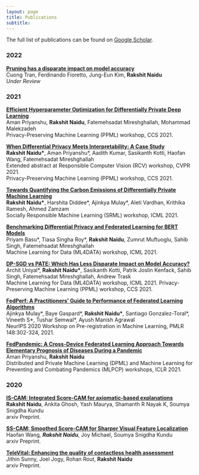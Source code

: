 ```yaml
---
layout: page
title: Publications
subtitle:
---
```


The full list of publications can be found on <a href="https://scholar.google.com/citations?user=bbscqSsAAAAJ&hl=en" target="_blank">Google Scholar</a>.

### 2022

<a href="https://arxiv.org/abs/2205.13574" target="_blank"><b>Pruning has a disparate impact on model accuracy</b></a><br/>
Cuong Tran, Ferdinando Fioretto, Jung-Eun Kim, <b>Rakshit Naidu</b> <br/>
*Under Review*

### 2021

<a href="https://arxiv.org/abs/2108.03888" target="_blank"><b>Efficient Hyperparameter Optimization for Differentially Private Deep Learning</b></a><br/>
Aman Priyanshu, <b>Rakshit Naidu</b>, Fatemehsadat Mireshghallah, Mohammad Malekzadeh <br/>
Privacy-Preserving Machine Learning (PPML) workshop, CCS 2021.

<a href="https://arxiv.org/abs/2106.13203" target="_blank"><b>When Differential Privacy Meets Interpretability: A Case Study </b></a><br/>
<b>Rakshit Naidu*</b>, Aman Priyanshu\*, Aadith Kumar, Sasikanth Kotti, Haofan Wang, Fatemehsadat Mireshghallah<br/>
Extended abstract at Responsible Computer Vision (RCV) workshop, CVPR 2021. <br/>
Privacy-Preserving Machine Learning (PPML) workshop, CCS 2021.

<a href="https://arxiv.org/abs/2107.06946" target="_blank"><b>Towards Quantifying the Carbon Emissions of Differentially Private Machine Learning </b></a><br/>
<b>Rakshit Naidu*</b>, Harshita Diddee\*, Ajinkya Mulay\*, Aleti Vardhan, Krithika Ramesh, Ahmed Zamzam<br/>
Socially Responsible Machine Learning (SRML) workshop, ICML 2021.

<a href="https://arxiv.org/abs/2106.13973" target="_blank"><b>Benchmarking Differential Privacy and Federated Learning for BERT Models </b></a><br/>
Priyam Basu\*, Tiasa Singha Roy\*, <b>Rakshit Naidu</b>, Zumrut Muftuoglu, Sahib Singh, Fatemehsadat Mireshghallah<br/>
Machine Learning for Data (ML4DATA) workshop, ICML 2021.

<a href="https://arxiv.org/abs/2106.12576" target="_blank"><b>DP-SGD vs PATE: Which Has Less Disparate Impact on Model Accuracy? </b></a><br/>
Archit Uniyal\*, <b>Rakshit Naidu*</b>, Sasikanth Kotti, Patrik Joslin Kenfack, Sahib Singh, Fatemehsadat Mireshghallah, Andrew Trask<br/>
Machine Learning for Data (ML4DATA) workshop, ICML 2021.
Privacy-Preserving Machine Learning (PPML) workshop, CCS 2021.

<a href="http://proceedings.mlr.press/v148/mulay21a.html" target="_blank"><b>FedPerf: A Practitioners’ Guide to Performance of Federated Learning Algorithms </b></a><br/>
Ajinkya Mulay\*, Baye Gaspard\*, <b>Rakshit Naidu*</b>, Santiago Gonzalez-Toral\*, Vineeth S\*, Tushar Semwal\*, Ayush Manish Agrawal <br/>
NeurIPS 2020 Workshop on Pre-registration in Machine Learning, PMLR 148:302-324, 2021.

<a href="https://arxiv.org/abs/2104.01864" target="_blank"><b>FedPandemic: A Cross-Device Federated Learning Approach Towards Elementary Prognosis of Diseases During a Pandemic </b></a><br/>
Aman Priyanshu, <b>Rakshit Naidu</b><br/>
Distributed and Private Machine Learning (DPML) and Machine Learning for Preventing and Combating Pandemics (MLPCP) workshops, ICLR 2021.

### 2020

<a href="https://arxiv.org/abs/2010.03023" target="_blank"><b>IS-CAM: Integrated Score-CAM for axiomatic-based explanations </b></a><br/>
<b>Rakshit Naidu</b>, Ankita Ghosh, Yash Maurya, Shamanth R Nayak K, Soumya Snigdha Kundu<br/>
arxiv Preprint.

<a href="https://arxiv.org/abs/2006.14255" target="_blank"><b>SS-CAM: Smoothed Score-CAM for Sharper Visual Feature Localization </b></a><br/>
Haofan Wang<sup>*</sup>, <b>Rakshit Naidu*</b>, Joy Michael, Soumya Snigdha Kundu<br/>
arxiv Preprint.

<a href="https://arxiv.org/abs/2007.00762" target="_blank"><b>TeleVital: Enhancing the quality of contactless health assessment </b></a><br/>
Jithin Sunny, Joel Jogy, Rohan Rout, <b>Rakshit Naidu</b><br/>
arxiv Preprint.
